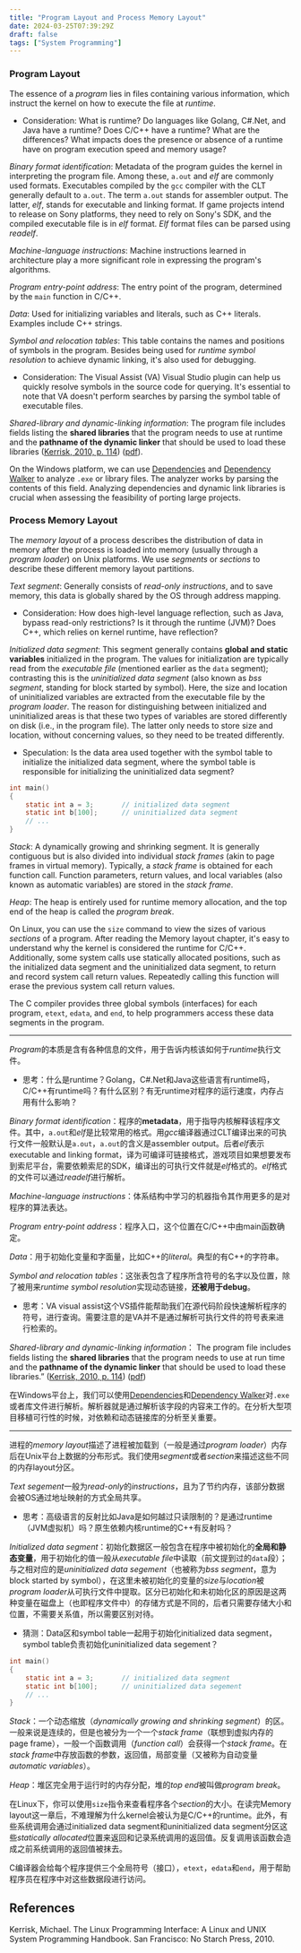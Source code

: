 ```yaml
---
title: "Program Layout and Process Memory Layout"
date: 2024-03-25T07:39:29Z
draft: false
tags: ["System Programming"]
---
```


### Program Layout

The essence of a *program* lies in files containing various information, which instruct the kernel on how to execute the file at *runtime*.
- Consideration: What is runtime? Do languages like Golang, C#.Net, and Java have a runtime? Does C/C++ have a runtime? What are the differences? What impacts does the presence or absence of a runtime have on program execution speed and memory usage?

*Binary format identification*: Metadata of the program guides the kernel in interpreting the program file. Among these, `a.out` and *elf* are commonly used formats. Executables compiled by the `gcc` compiler with the CLT generally default to `a.out`. The term `a.out` stands for assembler output. The latter, *elf*, stands for executable and linking format. If game projects intend to release on Sony platforms, they need to rely on Sony's SDK, and the compiled executable file is in *elf* format. *Elf* format files can be parsed using *readelf*.

*Machine-language instructions*: Machine instructions learned in architecture play a more significant role in expressing the program's algorithms.

*Program entry-point address*: The entry point of the program, determined by the `main` function in C/C++.

*Data*: Used for initializing variables and literals, such as C++ literals. Examples include C++ strings.

*Symbol and relocation tables*: This table contains the names and positions of symbols in the program. Besides being used for *runtime symbol resolution* to achieve dynamic linking, it's also used for debugging.

- Consideration: The Visual Assist (VA) Visual Studio plugin can help us quickly resolve symbols in the source code for querying. It's essential to note that VA doesn't perform searches by parsing the symbol table of executable files.

*Shared-library and dynamic-linking information*: The program file includes fields listing the **shared libraries** that the program needs to use at runtime and the **pathname of the dynamic linker** that should be used to load these libraries ([Kerrisk, 2010, p. 114](zotero://select/library/items/CW77TP4Y)) ([pdf](zotero://open-pdf/library/items/P9T2JPZU?page=158&annotation=6TFJR6R4)).

On the Windows platform, we can use [Dependencies](https://github.com/lucasg/Dependencies) and [Dependency Walker](https://www.dependencywalker.com/) to analyze `.exe` or library files. The analyzer works by parsing the contents of this field. Analyzing dependencies and dynamic link libraries is crucial when assessing the feasibility of porting large projects.

### Process Memory Layout

The *memory layout* of a process describes the distribution of data in memory after the process is loaded into memory (usually through a *program loader*) on Unix platforms. We use *segments* or *sections* to describe these different memory layout partitions.

*Text segment*: Generally consists of *read-only instructions*, and to save memory, this data is globally shared by the OS through address mapping.

- Consideration: How does high-level language reflection, such as Java, bypass read-only restrictions? Is it through the runtime (JVM)? Does C++, which relies on kernel runtime, have reflection?

*Initialized data segment*: This segment generally contains **global and static variables** initialized in the program. The values for initialization are typically read from the *executable file* (mentioned earlier as the `data` segment); contrasting this is the *uninitialized data segment* (also known as *bss segment*, standing for block started by symbol). Here, the size and location of uninitialized variables are extracted from the executable file by the *program loader*. The reason for distinguishing between initialized and uninitialized areas is that these two types of variables are stored differently on disk (i.e., in the program file). The latter only needs to store size and location, without concerning values, so they need to be treated differently.

- Speculation: Is the data area used together with the symbol table to initialize the initialized data segment, where the symbol table is responsible for initializing the uninitialized data segment?

```c
int main()
{
    static int a = 3;       // initialized data segment
    static int b[100];      // uninitialized data segment
    // ...
}
```

*Stack*: A dynamically growing and shrinking segment. It is generally contiguous but is also divided into individual *stack frames* (akin to page frames in virtual memory). Typically, a *stack frame* is obtained for each function call. Function parameters, return values, and local variables (also known as automatic variables) are stored in the *stack frame*.

*Heap*: The heap is entirely used for runtime memory allocation, and the top end of the heap is called the *program break*.

On Linux, you can use the `size` command to view the sizes of various *sections* of a program. After reading the Memory layout chapter, it's easy to understand why the kernel is considered the runtime for C/C++. Additionally, some system calls use statically allocated positions, such as the initialized data segment and the uninitialized data segment, to return and record system call return values. Repeatedly calling this function will erase the previous system call return values.

The C compiler provides three global symbols (interfaces) for each program, `etext`, `edata`, and `end`, to help programmers access these data segments in the program.

---

*Program*的本质是含有各种信息的文件，用于告诉内核该如何于*runtime*执行文件。
- 思考：什么是runtime？Golang，C#.Net和Java这些语言有runtime吗，C/C++有runtime吗？有什么区别？有无runtime对程序的运行速度，内存占用有什么影响？

*Binary format identification*：程序的**metadata**，用于指导内核解释该程序文件。其中，`a.out`和*elf*是比较常用的格式。用*gcc*编译器通过CLT编译出来的可执行文件一般默认是`a.out`，`a.out`的含义是assembler output。后者*elf*表示executable and linking format，译为可编译可链接格式，游戏项目如果想要发布到索尼平台，需要依赖索尼的SDK，编译出的可执行文件就是*elf*格式的。*elf*格式的文件可以通过*readelf*进行解析。

*Machine-language instructions*：体系结构中学习的机器指令其作用更多的是对程序的算法表达。

*Program entry-point address*：程序入口，这个位置在C/C++中由main函数确定。

*Data*：用于初始化变量和字面量，比如C++的*literal*。典型的有C++的字符串。

*Symbol and relocation tables*：这张表包含了程序所含符号的名字以及位置，除了被用来*runtime symbol resolution*实现动态链接，**还被用于debug**。

- 思考：VA visual assist这个VS插件能帮助我们在源代码阶段快速解析程序的符号，进行查询。需要注意的是VA并不是通过解析可执行文件的符号表来进行检索的。

*Shared-library and dynamic-linking information*： The program file includes fields listing the **shared libraries** that the program needs to use at run time and the **pathname of the dynamic linker** that should be used to load these libraries.” ([Kerrisk, 2010, p. 114](zotero://select/library/items/CW77TP4Y)) ([pdf](zotero://open-pdf/library/items/P9T2JPZU?page=158&annotation=6TFJR6R4))

在Windows平台上，我们可以使用[Dependencies](https://github.com/lucasg/Dependencies)和[Dependency Walker](https://www.dependencywalker.com/)对`.exe`或者库文件进行解析。解析器就是通过解析该字段的内容来工作的。在分析大型项目移植可行性的时候，对依赖和动态链接库的分析至关重要。

---

进程的*memory layout*描述了进程被加载到（一般是通过*program loader*）内存后在Unix平台上数据的分布形式。我们使用*segment*或者*section*来描述这些不同的内存layout分区。

*Text segement*一般为*read-only*的*instructions*，且为了节约内存，该部分数据会被OS通过地址映射的方式全局共享。

- 思考：高级语言的反射比如Java是如何越过只读限制的？是通过runtime（JVM虚拟机）吗？原生依赖内核runtime的C++有反射吗？

*Initialized data segment*：初始化数据区一般包含在程序中被初始化的**全局和静态变量**，用于初始化的值一般从*executable file*中读取（前文提到过的`data`段）；与之相对应的是*uninitialized data segement*（也被称为*bss segment*，意为block started by symbol），在这里未被初始化的变量的*size*与*location*被*program loader*从可执行文件中提取。区分已初始化和未初始化区的原因是这两种变量在磁盘上（也即程序文件中）的存储方式是不同的，后者只需要存储大小和位置，不需要关系值，所以需要区别对待。

- 猜测：Data区和symbol table一起用于初始化initialized data segment，symbol table负责初始化uninitialized data segement？

```c
int main()
{
    static int a = 3;       // initialized data segment
    static int b[100];      // uninitialized data segement
    // ...
}
```

*Stack*：一个动态缩放（*dynamically growing and shrinking segment*）的区。一般来说是连续的，但是也被分为一个一个*stack frame*（联想到虚拟内存的page frame），一般一个函数调用（*function call*）会获得一个*stack frame*。在*stack frame*中存放函数的参数，返回值，局部变量（又被称为自动变量*automatic variables*）。

*Heap*：堆区完全用于运行时的内存分配，堆的*top end*被叫做*program break*。

在Linux下，你可以使用`size`指令来查看程序各个*section*的大小。在读完Memory layout这一章后，不难理解为什么kernel会被认为是C/C++的runtime。此外，有些系统调用会通过initialized data segment和uninitialized data segment分区这些*statically allocated*位置来返回和记录系统调用的返回值。反复调用该函数会造成之前系统调用的返回值被抹去。

C编译器会给每个程序提供三个全局符号（接口），`etext`，`edata`和`end`，用于帮助程序员在程序中对这些数据段进行访问。

## References

Kerrisk, Michael. The Linux Programming Interface: A Linux and UNIX System Programming Handbook. San Francisco: No Starch Press, 2010.
